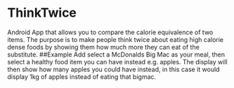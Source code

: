 # ThinkTwice
Android App that allows you to compare the calorie equivalence of two items. The purpose is to make people think twice about eating high calorie dense foods by showing them how much more they can eat of the substitute. 
##Example
Add select a McDonalds Big Mac as your meal, then select a healthy food item you can have instead e.g. apples.
The display will then show how many apples you could have instead, in this case it would display 1kg of apples instead of eating that bigmac.
